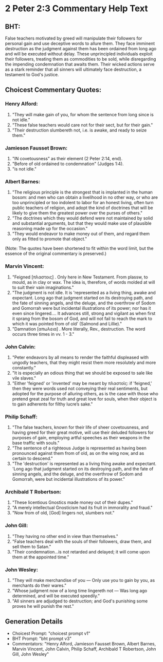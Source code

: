 # 2 Peter 2:3 Commentary Help Text

## BHT:
False teachers motivated by greed will manipulate their followers for personal gain and use deceptive words to allure them. They face imminent destruction as the judgment against them has been ordained from long ago and will be executed without delay. These unprincipled individuals exploit their followers, treating them as commodities to be sold, while disregarding the impending condemnation that awaits them. Their wicked actions serve as a stark reminder that all sinners will ultimately face destruction, a testament to God's justice.

## Choicest Commentary Quotes:
### Henry Alford:
1. "They will make gain of you, for whom the sentence from long since is not idle."
2. "These false teachers would care not for their sect, but for their gain."
3. "Their destruction slumbereth not, i.e. is awake, and ready to seize them."

### Jamieson Fausset Brown:
1. "IN covetousness" as their element (2 Peter 2:14, end).
2. "Before of old ordained to condemnation" (Judges 1:4).
3. "is not idle."

### Albert Barnes:
1. "The religious principle is the strongest that is implanted in the human bosom: and men who can obtain a livelihood in no other way, or who are too unprincipled or too indolent to labor for an honest living, often turn public teachers of religion, and adopt the kind of doctrines that will be likely to give them the greatest power over the purses of others."
2. "The doctrines which they would defend were not maintained by solid and substantial arguments, but that they would make use of plausible reasoning made up for the occasion."
3. "They would endeavor to make money out of them, and regard them only as fitted to promote that object."

(Note: The quotes have been shortened to fit within the word limit, but the essence of the original commentary is preserved.)

### Marvin Vincent:
1. "Feigned [πλαστοις] . Only here in New Testament. From plassw, to mould, as in clay or wax. The idea is, therefore, of words molded at will to suit their vain imaginations."
2. "The judgment is not idle. It is 'represented as a living thing, awake and expectant. Long ago that judgment started on its destroying path, and the fate of sinning angels, and the deluge, and the overthrow of Sodom and Gomorrah were but incidental illustrations of its power; nor has it even since lingered.... It advances still, strong and vigilant as when first it sprang from the bosom of God, and will not fail to reach the mark to which it was pointed from of old' (Salmond and Lillie)."
3. "Damnation [απωλεια] . More literally, Rev., destruction. The word occurs three times in vv. 1 - 3."

### John Calvin:
1. "Peter endeavors by all means to render the faithful displeased with ungodly teachers, that they might resist them more resolutely and more constantly."
2. "It is especially an odious thing that we should be exposed to sale like vile slaves."
3. "Either 'feigned' or 'invented' may be meant by πλαστοῖς: if 'feigned,' then they were words used not conveying their real sentiments, but adopted for the purpose of alluring others, as is the case with those who pretend great zeal for truth and great love for souls, when their object is to gain adherents for filthy lucre’s sake."

### Philip Schaff:
1. "The false teachers, known for their life of sheer covetousness, and having greed for their great motive, will use their deluded followers for purposes of gain, employing artful speeches as their weapons in the base traffic with souls."
2. "The sentence of a righteous Judge is represented as having been pronounced against them from of old, as on the wing now, and as certain to descend."
3. "The 'destruction' is represented as a living thing awake and expectant. 'Long ago that judgment started on its destroying path, and the fate of sinning angels, and the deluge, and the overthrow of Sodom and Gomorrah, were but incidental illustrations of its power."

### Archibald T Robertson:
1. "These licentious Gnostics made money out of their dupes."
2. "A merely intellectual Gnosticism had its fruit in immorality and fraud."
3. "Now from of old, [God] lingers not, slumbers not."

### John Gill:
1. "They having no other end in view than themselves."
2. "False teachers deal with the souls of their followers, draw them, and sell them to Satan."
3. "Their condemnation...is not retarded and delayed; it will come upon them at the appointed time."

### John Wesley:
1. "They will make merchandise of you — Only use you to gain by you, as merchants do their wares."
2. "Whose judgment now of a long time lingereth not — Was long ago determined, and will be executed speedily."
3. "All sinners are adjudged to destruction; and God's punishing some proves he will punish the rest."


## Generation Details
- Choicest Prompt: "choicest prompt v1"
- BHT Prompt: "bht prompt v3"
- Commentators: "Henry Alford, Jamieson Fausset Brown, Albert Barnes, Marvin Vincent, John Calvin, Philip Schaff, Archibald T Robertson, John Gill, John Wesley"
